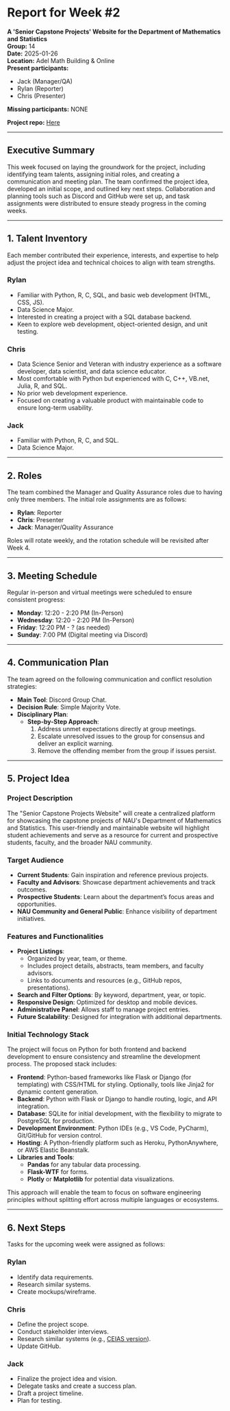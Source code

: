 # Report for Week #2

**A 'Senior Capstone Projects' Website for the Department of Mathematics and Statistics**  
**Group:** 14  
**Date:** 2025-01-26  
**Location:** Adel Math Building & Online  
**Present participants:**

- Jack (Manager/QA)
- Rylan (Reporter)
- Chris (Presenter)

**Missing participants:** NONE

**Project repo:** [Here](https://github.com/Naalu/ds-senior-capstone-projects-website)

---

## Executive Summary

This week focused on laying the groundwork for the project, including identifying team talents, assigning initial roles, and creating a communication and meeting plan. The team confirmed the project idea, developed an initial scope, and outlined key next steps. Collaboration and planning tools such as Discord and GitHub were set up, and task assignments were distributed to ensure steady progress in the coming weeks.

---

## 1. Talent Inventory

Each member contributed their experience, interests, and expertise to help adjust the project idea and technical choices to align with team strengths.

### Rylan

- Familiar with Python, R, C, SQL, and basic web development (HTML, CSS, JS).
- Data Science Major.
- Interested in creating a project with a SQL database backend.
- Keen to explore web development, object-oriented design, and unit testing.

### Chris

- Data Science Senior and Veteran with industry experience as a software developer, data scientist, and data science educator.
- Most comfortable with Python but experienced with C, C++, VB\.net, Julia, R, and SQL.
- No prior web development experience.
- Focused on creating a valuable product with maintainable code to ensure long-term usability.

### Jack

- Familiar with Python, R, C, and SQL.
- Data Science Major.

---

## 2. Roles

The team combined the Manager and Quality Assurance roles due to having only three members. The initial role assignments are as follows:

- **Rylan**: Reporter  
- **Chris**: Presenter  
- **Jack**: Manager/Quality Assurance  

Roles will rotate weekly, and the rotation schedule will be revisited after Week 4.

---

## 3. Meeting Schedule

Regular in-person and virtual meetings were scheduled to ensure consistent progress:

- **Monday**: 12:20 - 2:20 PM (In-Person)
- **Wednesday**: 12:20 - 2:20 PM (In-Person)
- **Friday**: 12:20 PM - ? (as needed)
- **Sunday**: 7:00 PM (Digital meeting via Discord)

---

## 4. Communication Plan

The team agreed on the following communication and conflict resolution strategies:

- **Main Tool**: Discord Group Chat.
- **Decision Rule**: Simple Majority Vote.
- **Disciplinary Plan**:
  - **Step-by-Step Approach**:
    1. Address unmet expectations directly at group meetings.
    2. Escalate unresolved issues to the group for consensus and deliver an explicit warning.
    3. Remove the offending member from the group if issues persist.

---

## 5. Project Idea

### Project Description

The "Senior Capstone Projects Website" will create a centralized platform for showcasing the capstone projects of NAU's Department of Mathematics and Statistics. This user-friendly and maintainable website will highlight student achievements and serve as a resource for current and prospective students, faculty, and the broader NAU community.

### Target Audience

- **Current Students**: Gain inspiration and reference previous projects.
- **Faculty and Advisors**: Showcase department achievements and track outcomes.
- **Prospective Students**: Learn about the department’s focus areas and opportunities.
- **NAU Community and General Public**: Enhance visibility of department initiatives.

### Features and Functionalities

- **Project Listings**:
  - Organized by year, team, or theme.
  - Includes project details, abstracts, team members, and faculty advisors.
  - Links to documents and resources (e.g., GitHub repos, presentations).
- **Search and Filter Options**: By keyword, department, year, or topic.
- **Responsive Design**: Optimized for desktop and mobile devices.
- **Administrative Panel**: Allows staff to manage project entries.
- **Future Scalability**: Designed for integration with additional departments.

### Initial Technology Stack

The project will focus on Python for both frontend and backend development to ensure consistency and streamline the development process. The proposed stack includes:

- **Frontend**: Python-based frameworks like Flask or Django (for templating) with CSS/HTML for styling. Optionally, tools like Jinja2 for dynamic content generation.
- **Backend**: Python with Flask or Django to handle routing, logic, and API integration.
- **Database**: SQLite for initial development, with the flexibility to migrate to PostgreSQL for production.
- **Development Environment**: Python IDEs (e.g., VS Code, PyCharm), Git/GitHub for version control.
- **Hosting**: A Python-friendly platform such as Heroku, PythonAnywhere, or AWS Elastic Beanstalk.
- **Libraries and Tools**:
  - **Pandas** for any tabular data processing.
  - **Flask-WTF** for forms.
  - **Plotly** or **Matplotlib** for potential data visualizations.

This approach will enable the team to focus on software engineering principles without splitting effort across multiple languages or ecosystems.

---

## 6. Next Steps

Tasks for the upcoming week were assigned as follows:

### Rylan

- Identify data requirements.
- Research similar systems.
- Create mockups/wireframe.

### Chris

- Define the project scope.
- Conduct stakeholder interviews.
- Research similar systems (e.g., [CEIAS version](https://www.ceias.nau.edu/capstone/d4p/)).
- Update GitHub.

### Jack

- Finalize the project idea and vision.
- Delegate tasks and create a success plan.
- Draft a project timeline.
- Plan for testing.
  
